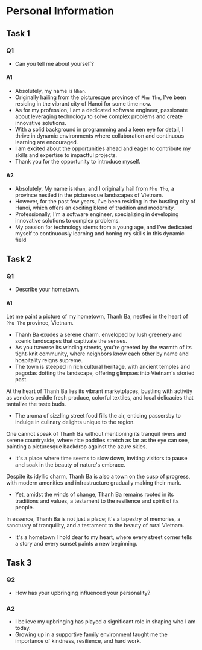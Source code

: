 # Personal Information

## Task 1

### Q1

- Can you tell me about yourself?

#### A1

- Absolutely, my name is `Nhan`.
- Originally hailing from the picturesque province of `Phu Tho`, I've been residing in the vibrant city of Hanoi for some time now.
- As for my profession, I am a dedicated software engineer, passionate about leveraging technology to solve complex problems and create innovative solutions.
- With a solid background in programming and a keen eye for detail, I thrive in dynamic environments where collaboration and continuous learning are encouraged.
- I am excited about the opportunities ahead and eager to contribute my skills and expertise to impactful projects.
- Thank you for the opportunity to introduce myself.

#### A2

- Absolutely, My name is `Nhan`, and I originally hail from `Phu Tho`, a province nestled in the picturesque landscapes of Vietnam.
- However, for the past few years, I've been residing in the bustling city of Hanoi, which offers an exciting blend of tradition and modernity.
- Professionally, I'm a software engineer, specializing in developing innovative solutions to complex problems.
- My passion for technology stems from a young age, and I've dedicated myself to continuously learning and honing my skills in this dynamic field

## Task 2

### Q1

- Describe your hometown.

#### A1

Let me paint a picture of my hometown, Thanh Ba, nestled in the heart of `Phu Tho` province, Vietnam.

- Thanh Ba exudes a serene charm, enveloped by lush greenery and scenic landscapes that captivate the senses.
- As you traverse its winding streets, you're greeted by the warmth of its tight-knit community, where neighbors know each other by name and hospitality reigns supreme.
- The town is steeped in rich cultural heritage, with ancient temples and pagodas dotting the landscape, offering glimpses into Vietnam's storied past.

At the heart of Thanh Ba lies its vibrant marketplaces, bustling with activity as vendors peddle fresh produce, colorful textiles, and local delicacies that tantalize the taste buds.

- The aroma of sizzling street food fills the air, enticing passersby to indulge in culinary delights unique to the region.

One cannot speak of Thanh Ba without mentioning its tranquil rivers and serene countryside, where rice paddies stretch as far as the eye can see, painting a picturesque backdrop against the azure skies.

- It's a place where time seems to slow down, inviting visitors to pause and soak in the beauty of nature's embrace.

Despite its idyllic charm, Thanh Ba is also a town on the cusp of progress, with modern amenities and infrastructure gradually making their mark.

- Yet, amidst the winds of change, Thanh Ba remains rooted in its traditions and values, a testament to the resilience and spirit of its people.

In essence, Thanh Ba is not just a place; it's a tapestry of memories, a sanctuary of tranquility, and a testament to the beauty of rural Vietnam.

- It's a hometown I hold dear to my heart, where every street corner tells a story and every sunset paints a new beginning.

## Task 3

### Q2

- How has your upbringing influenced your personality?

### A2

- I believe my upbringing has played a significant role in shaping who I am today.
- Growing up in a supportive family environment taught me the importance of kindness, resilience, and hard work.
